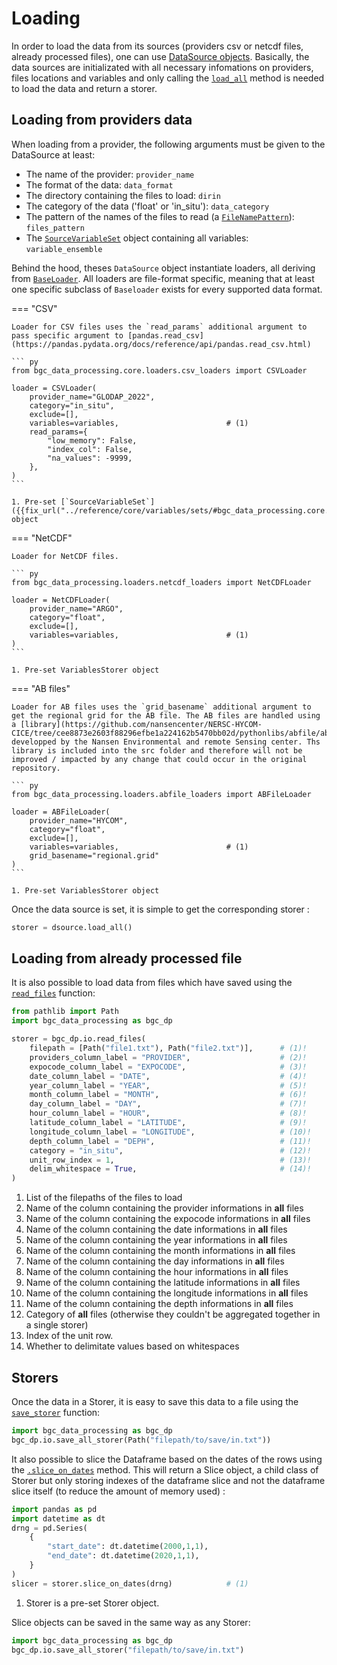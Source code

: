 # Loading

In order to load the data from its sources (providers csv or netcdf files, already processed files), one can use [DataSource objects]({{fix_url("../reference/core/sources/#bgc_data_processing.core.sources.DataSource")}}). Basically, the data sources are initializated with all necessary infomations on providers, files locations and variables and only calling the [`load_all`]({{fix_url("../reference/core/sources/#bgc_data_processing.core.sources.DataSource.load_all")}}) method is needed to load the data and return a storer. <br/>
## Loading from providers data

When loading from a provider, the following arguments must be given to the DataSource at least:

- The name of the provider: `provider_name`
- The format of the data: `data_format`
- The directory containing the files to load: `dirin`
- The category of the data ('float' or 'in_situ'): `data_category`
- The pattern of the names of the files to read (a [`FileNamePattern`]({{fix_url("../reference/utils/patterns/#bgc_data_processing.utils.patterns.FileNamePattern")}})): `files_pattern`
- The [`SourceVariableSet`]({{fix_url("../reference/core/variables/sets/#bgc_data_processing.core.variables.sets.SourceVariableSet")}}) object containing all variables: `variable_ensemble`

Behind the hood, theses `DataSource` object instantiate loaders, all deriving from [`BaseLoader`]({{fix_url("../reference/core/loaders/base/#bgc_data_processing.core.loaders.base.BaseLoader")}}). All loaders are file-format specific, meaning that at least one specific subclass of `Baseloader` exists for every supported data format.

=== "CSV"

    Loader for CSV files uses the `read_params` additional argument to pass specific argument to [pandas.read_csv](https://pandas.pydata.org/docs/reference/api/pandas.read_csv.html)

    ``` py
    from bgc_data_processing.core.loaders.csv_loaders import CSVLoader

    loader = CSVLoader(
        provider_name="GLODAP_2022",
        category="in_situ",
        exclude=[],
        variables=variables,                        # (1)
        read_params={
            "low_memory": False,
            "index_col": False,
            "na_values": -9999,
        },
    )
    ```

    1. Pre-set [`SourceVariableSet`]({{fix_url("../reference/core/variables/sets/#bgc_data_processing.core.variables.sets.SourceVariableSet")}}) object

=== "NetCDF"

    Loader for NetCDF files.

    ``` py
    from bgc_data_processing.loaders.netcdf_loaders import NetCDFLoader

    loader = NetCDFLoader(
        provider_name="ARGO",
        category="float",
        exclude=[],
        variables=variables,                        # (1)
    )
    ```

    1. Pre-set VariablesStorer object

=== "AB files"

    Loader for AB files uses the `grid_basename` additional argument to get the regional grid for the AB file. The AB files are handled using a [library](https://github.com/nansencenter/NERSC-HYCOM-CICE/tree/cee8873e2603f88296efbe1a224162b5470bb02d/pythonlibs/abfile/abfile) developped by the Nansen Environmental and remote Sensing center. Ths library is included into the src folder and therefore will not be improved / impacted by any change that could occur in the original repository.

    ``` py
    from bgc_data_processing.loaders.abfile_loaders import ABFileLoader

    loader = ABFileLoader(
        provider_name="HYCOM",
        category="float",
        exclude=[],
        variables=variables,                        # (1)
        grid_basename="regional.grid"
    )
    ```

    1. Pre-set VariablesStorer object

Once the data source is set, it is simple to get the corresponding storer :

```py
storer = dsource.load_all()
```
## Loading from already processed file

It is also possible to load data from files which have saved using the [`read_files`]({{fix_url("../reference/core/io/readers/#bgc_data_processing.core.io.readers.read_files")}}) function:

```py
from pathlib import Path
import bgc_data_processing as bgc_dp

storer = bgc_dp.io.read_files(
    filepath = [Path("file1.txt"), Path("file2.txt")],      # (1)!
    providers_column_label = "PROVIDER",                    # (2)!
    expocode_column_label = "EXPOCODE",                     # (3)!
    date_column_label = "DATE",                             # (4)!
    year_column_label = "YEAR",                             # (5)!
    month_column_label = "MONTH",                           # (6)!
    day_column_label = "DAY",                               # (7)!
    hour_column_label = "HOUR",                             # (8)!
    latitude_column_label = "LATITUDE",                     # (9)!
    longitude_column_label = "LONGITUDE",                   # (10)!
    depth_column_label = "DEPH",                            # (11)!
    category = "in_situ",                                   # (12)!
    unit_row_index = 1,                                     # (13)!
    delim_whitespace = True,                                # (14)!
)
```

1. List of the filepaths of the files to load
2. Name of the column containing the provider informations in **all** files
3. Name of the column containing the expocode informations in **all** files
4. Name of the column containing the date informations in **all** files
5. Name of the column containing the year informations in **all** files
6. Name of the column containing the month informations in **all** files
7. Name of the column containing the day informations in **all** files
8. Name of the column containing the hour informations in **all** files
9. Name of the column containing the latitude informations in **all** files
10. Name of the column containing the longitude informations in **all** files
11. Name of the column containing the depth informations in **all** files
12. Category of **all** files (otherwise they couldn't be aggregated together in a single storer)
13. Index of the unit row.
14. Whether to delimitate values based on whitespaces

## Storers

Once the data in a Storer, it is easy to save this data to a file using the [`save_storer`]({{fix_url("../reference/core/io/savers/#bgc_data_processing.core.io.savers.save_storer")}}) function:

```py
import bgc_data_processing as bgc_dp
bgc_dp.io.save_all_storer(Path("filepath/to/save/in.txt"))
```

It also possible to slice the Dataframe based on the dates of the rows using the [`.slice_on_dates`]({{fix_url("../reference/core/storers/#bgc_data_processing.core.storers.Storer.slice_on_dates")}}) method. This will return a Slice object, a child class of Storer but only storing indexes of the dataframe slice and not the dataframe slice itself (to reduce the amount of memory used) :

``` py
import pandas as pd
import datetime as dt
drng = pd.Series(
    {
        "start_date": dt.datetime(2000,1,1),
        "end_date": dt.datetime(2020,1,1),
    }
)
slicer = storer.slice_on_dates(drng)            # (1)
```

1. Storer is a pre-set Storer object.

Slice objects can be saved in the same way as any Storer:

```py
import bgc_data_processing as bgc_dp
bgc_dp.io.save_all_storer("filepath/to/save/in.txt")
```
